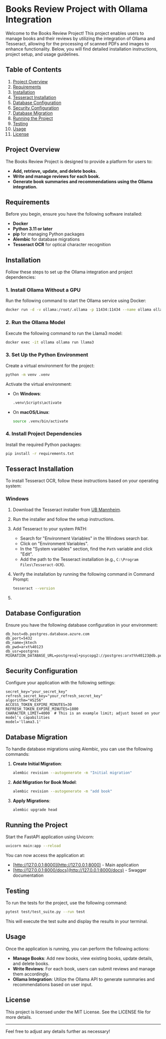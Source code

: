 
# Books Review Project with Ollama Integration

Welcome to the Books Review Project! This project enables users to manage books and their reviews by utilizing the integration of Ollama and Tesseract, allowing for the processing of scanned PDFs and images to enhance functionality. Below, you will find detailed installation instructions, project setup, and usage guidelines.

## Table of Contents

1. [Project Overview](#project-overview)
2. [Requirements](#requirements)
3. [Installation](#installation)
4. [Tesseract Installation](#tesseract-installation)
5. [Database Configuration](#database-configuration)
6. [Security Configuration](#security-configuration)
7. [Database Migration](#database-migration)
8. [Running the Project](#running-the-project)
9. [Testing](#testing)
10. [Usage](#usage)
11. [License](#license)

## Project Overview

The Books Review Project is designed to provide a platform for users to:

- **Add, retrieve, update, and delete books.**
- **Write and manage reviews for each book.**
- **Generate book summaries and recommendations using the Ollama integration.**

## Requirements

Before you begin, ensure you have the following software installed:

- **Docker**
- **Python 3.11 or later**
- **pip** for managing Python packages
- **Alembic** for database migrations
- **Tesseract OCR** for optical character recognition

## Installation

Follow these steps to set up the Ollama integration and project dependencies:

### 1. Install Ollama Without a GPU

Run the following command to start the Ollama service using Docker:

```bash
docker run -d -v ollama:/root/.ollama -p 11434:11434 --name ollama ollama/ollama
```

### 2. Run the Ollama Model

Execute the following command to run the Llama3 model:

```bash
docker exec -it ollama ollama run llama3
```

### 3. Set Up the Python Environment

Create a virtual environment for the project:

```bash
python -m venv .venv
```

Activate the virtual environment:

- On **Windows**:

  ```bash
  .venv\Scripts\activate
  ```
- On **macOS/Linux**:

  ```bash
  source .venv/bin/activate
  ```

### 4. Install Project Dependencies

Install the required Python packages:

```bash
pip install -r requirements.txt
```

## Tesseract Installation

To install Tesseract OCR, follow these instructions based on your operating system:

### Windows

1. Download the Tesseract installer from [UB Mannheim](https://github.com/UB-Mannheim/tesseract/wiki).
2. Run the installer and follow the setup instructions.
3. Add Tesseract to your system PATH:

   - Search for "Environment Variables" in the Windows search bar.
   - Click on "Environment Variables".
   - In the "System variables" section, find the `Path` variable and click "Edit".
   - Add the path to the Tesseract installation (e.g., `C:\Program Files\Tesseract-OCR`).
4. Verify the installation by running the following command in Command Prompt:

   ```bash
   tesseract --version
   ```
5. 

## Database Configuration

Ensure you have the following database configuration in your environment:

```plaintext
db_host=db.postgres.database.azure.com
db_port=5432
db_name=jktech
db_pwd=arxt%40123
db_usr=postgres
MIGRATION_DATABASE_URL=postgresql+psycopg2://postgres:arxt%%40123@db.postgres.database.azure.com:5432/jktech
```

## Security Configuration

Configure your application with the following settings:

```plaintext
secret_key="your_secret_key"
refresh_secret_key="your_refresh_secret_key"
algorithm="HS256"
ACCESS_TOKEN_EXPIRE_MINUTES=30
REFRESH_TOKEN_EXPIRE_MINUTES=1800
CHARACTER_LIMIT=4000  # This is an example limit; adjust based on your model’s capabilities
model='llama3.1'
```

## Database Migration

To handle database migrations using Alembic, you can use the following commands:

1. **Create Initial Migration**:

   ```bash
   alembic revision --autogenerate -m "Initial migration"
   ```
2. **Add Migration for Book Model**:

   ```bash
   alembic revision --autogenerate -m "add book"
   ```
3. **Apply Migrations**:

   ```bash
   alembic upgrade head
   ```

## Running the Project

Start the FastAPI application using Uvicorn:

```bash
uvicorn main:app --reload
```

You can now access the application at:

- [http://127.0.0.1:8000](http://127.0.0.1:8000) - Main application
- [http://127.0.0.1:8000/docs](http://127.0.0.1:8000/docs) - Swagger documentation

## Testing

To run the tests for the project, use the following command:

```bash
pytest test/test_suite.py --run test
```

This will execute the test suite and display the results in your terminal.

## Usage

Once the application is running, you can perform the following actions:

- **Manage Books**: Add new books, view existing books, update details, and delete books.
- **Write Reviews**: For each book, users can submit reviews and manage them accordingly.
- **Ollama Integration**: Utilize the Ollama API to generate summaries and recommendations based on user input.

## License

This project is licensed under the MIT License. See the LICENSE file for more details.

---

Feel free to adjust any details further as necessary!
